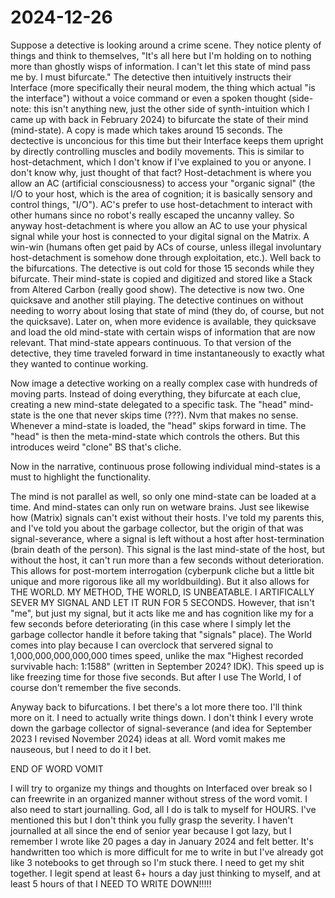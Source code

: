 # 2024-12-26

Suppose a detective is looking around a crime scene. They notice plenty of
things and think to themselves, "It's all here but I'm holding on to nothing
more than ghostly wisps of information. I can't let this state of mind pass me
by. I must bifurcate." The detective then intuitively instructs their Interface
(more specifically their neural modem, the thing which actual "is the
interface") without a voice command or even a spoken thought (side-note: this
isn't anything new, just the other side of synth-intuition which I came up with
back in February 2024) to bifurcate the state of their mind (mind-state). A copy
is made which takes around 15 seconds. The dectective is unconcious for this
time but their Interface keeps them upright by directly controlling muscles and
bodily movements. This is similar to host-detachment, which I don't know if I've
explained to you or anyone. I don't know why, just thought of that fact?
Host-detachment is where you allow an AC (artificial consciousness) to access
your "organic signal" (the I/O to your host, which is the area of cognition; it
is basically sensory and control things, "I/O"). AC's prefer to use
host-detachment to interact with other humans since no robot's really escaped
the uncanny valley. So anyway host-detachment is where you allow an AC to use
your physical signal while your host is connected to your digital signal on the
Matrix. A win-win (humans often get paid by ACs of course, unless illegal
involuntary host-detachment is somehow done through exploitation, etc.). Well
back to the bifurcations. The detective is out cold for those 15 seconds while
they bifurcate. Their mind-state is copied and digitized and stored like a Stack
from Altered Carbon (really good show). The detective is now two. One quicksave
and another still playing. The detective continues on without needing to worry
about losing that state of mind (they do, of course, but not the quicksave).
Later on, when more evidence is available, they quicksave and load the old
mind-state with certain wisps of information that are now relevant. That
mind-state appears continuous. To that version of the detective, they time
traveled forward in time instantaneously to exactly what they wanted to continue
working.

Now image a detective working on a really complex case with hundreds of moving
parts. Instead of doing everything, they bifurcate at each clue, creating a new
mind-state delegated to a specific task. The "head" mind-state is the one that
never skips time (???). Nvm that makes no sense. Whenever a mind-state is
loaded, the "head" skips forward in time. The "head" is then the meta-mind-state
which controls the others. But this introduces weird "clone" BS that's cliche.

Now in the narrative, continuous prose following individual mind-states is a
must to highlight the functionality.

The mind is not parallel as well, so only one mind-state can be loaded at a
time. And mind-states can only run on wetware brains. Just see likewise how
(Matrix) signals can't exist without their hosts. I've told my parents this, and
I've told you about the garbage collector, but the origin of that was
signal-severance, where a signal is left without a host after host-termination
(brain death of the person). This signal is the last mind-state of the host, but
without the host, it can't run more than a few seconds without deterioration.
This allows for post-mortem interrogation (cyberpunk cliche but a little bit
unique and more rigorous like all my worldbuilding). But it also allows for THE
WORLD. MY METHOD, THE WORLD, IS UNBEATABLE. I ARTIFICALLY SEVER MY SIGNAL AND
LET IT RUN FOR 5 SECONDS. However, that isn't "me", but just my signal, but it
acts like me and has cognition like my for a few seconds before deteriorating
(in this case where I simply let the garbage collector handle it before taking
that "signals" place). The World comes into play because I can overclock that
servered signal to 1,000,000,000,000,000 times speed, unlike the max "Highest recorded
survivable hach: 1:1588" (written in September 2024? IDK). This speed up is like
freezing time for those five seconds. But after I use The World, I of course
don't remember the five seconds.

Anyway back to bifurcations. I bet there's a lot more there too. I'll think more
on it. I need to actually write things down. I don't think I every wrote down
the garbage collector of signal-severance (and idea for September 2023 I revised
November 2024) ideas at all. Word vomit makes me nauseous, but I need to do it I
bet.

END OF WORD VOMIT

I will try to organize my things and thoughts on Interfaced over break so I can
freewrite in an organized manner without stress of the word vomit. I also need
to start journalling. God, all I do is talk to myself for HOURS. I've mentioned
this but I don't think you fully grasp the severity. I haven't journalled at all
since the end of senior year because I got lazy, but I remember I wrote like 20
pages a day in January 2024 and felt better. It's handwritten too which is more
difficult for me to write in but I've already got like 3 notebooks to get
through so I'm stuck there. I need to get my shit together. I legit spend at
least 6+ hours a day just thinking to myself, and at least 5 hours of that I
NEED TO WRITE DOWN!!!!!




